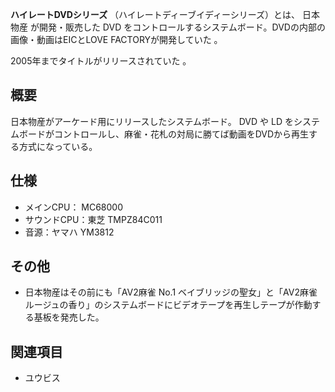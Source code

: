 **ハイレートDVDシリーズ** （ハイレートディーブイディーシリーズ）とは、  日本物産  が開発・販売した  DVD
をコントロールするシステムボード。DVDの内部の画像・動画はEICとLOVE FACTORYが開発していた    。

2005年までタイトルがリリースされていた    。

##  概要  

日本物産がアーケード用にリリースしたシステムボード。  DVD  や  LD
をシステムボードがコントロールし、麻雀・花札の対局に勝てば動画をDVDから再生する方式になっている。

##  仕様  

  * メインCPU：  MC68000 
  * サウンドCPU：東芝 TMPZ84C011 
  * 音源：ヤマハ YM3812 

##  その他  

  * 日本物産はその前にも「AV2麻雀 No.1 ベイブリッジの聖女」と「AV2麻雀 ルージュの香り」のシステムボードにビデオテープを再生しテープが作動する基板を発売した。 

##  関連項目  

  * ユウビス 


